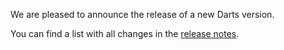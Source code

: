 We are pleased to announce the release of a new Darts version.

You can find a list with all changes in the [release notes](https://unit8co.github.io/darts/release_notes/RELEASE_NOTES.html).